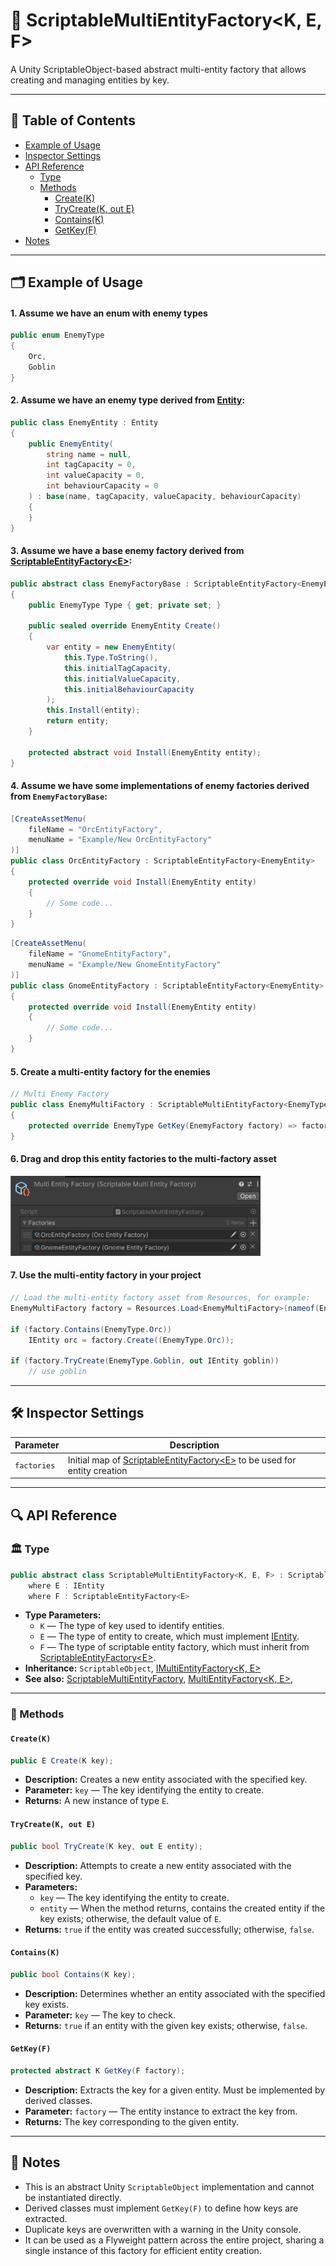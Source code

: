 # 🧩 ScriptableMultiEntityFactory<K, E, F>

A Unity ScriptableObject-based abstract multi-entity factory that allows creating and managing entities by key.

---

## 📑 Table of Contents

- [Example of Usage](#-example-of-usage)
- [Inspector Settings](#-inspector-settings)
- [API Reference](#-api-reference)
    - [Type](#-type)
    - [Methods](#-methods)
        - [Create(K)](#createk)
        - [TryCreate(K, out E)](#trycreatek-out-e)
        - [Contains(K)](#containsk)
        - [GetKey(F)](#getkeyf)
- [Notes](#-notes)

---

## 🗂 Example of Usage

#### 1. Assume we have an enum with enemy types

```csharp
public enum EnemyType 
{
    Orc,
    Goblin
}
```

#### 2. Assume we have an enemy type derived from [Entity](../Entities/Entity.md):

```csharp
public class EnemyEntity : Entity 
{
    public EnemyEntity(
        string name = null,
        int tagCapacity = 0,
        int valueCapacity = 0,
        int behaviourCapacity = 0
    ) : base(name, tagCapacity, valueCapacity, behaviourCapacity)
    {
    }
}
```

#### 3. Assume we have a base enemy factory derived from [ScriptableEntityFactory\<E>](ScriptableEntityFactory%601.md):

```csharp
public abstract class EnemyFactoryBase : ScriptableEntityFactory<EnemyEntity>
{
    public EnemyType Type { get; private set; } 
    
    public sealed override EnemyEntity Create()
    {
        var entity = new EnemyEntity(
            this.Type.ToString(),
            this.initialTagCapacity,
            this.initialValueCapacity,
            this.initialBehaviourCapacity
        );
        this.Install(entity);
        return entity;
    }

    protected abstract void Install(EnemyEntity entity);
}
```

#### 4. Assume we have some implementations of enemy factories derived from `EnemyFactoryBase`:

```csharp
[CreateAssetMenu(
    fileName = "OrcEntityFactory",
    menuName = "Example/New OrcEntityFactory"
)]
public class OrcEntityFactory : ScriptableEntityFactory<EnemyEntity>
{
    protected override void Install(EnemyEntity entity)
    {
        // Some code...
    }
}
```

```csharp
[CreateAssetMenu(
    fileName = "GnomeEntityFactory",
    menuName = "Example/New GnomeEntityFactory"
)]
public class GnomeEntityFactory : ScriptableEntityFactory<EnemyEntity>
{
    protected override void Install(EnemyEntity entity)
    {
        // Some code...
    }
}
```

#### 5. Create a multi-entity factory for the enemies

```csharp
// Multi Enemy Factory
public class EnemyMultiFactory : ScriptableMultiEntityFactory<EnemyType, EnemyEntity, EnemyFactoryBase>
{
    protected override EnemyType GetKey(EnemyFactory factory) => factory.Type;
}
```

#### 6. Drag and drop this entity factories to the multi-factory asset

<img width="400" height="" alt="Entity component" src="../../Images/ScriptableMultiEntityFactory%20(Full).png" />


#### 7. Use the multi-entity factory in your project

```csharp
// Load the multi-entity factory asset from Resources, for example:
EnemyMultiFactory factory = Resources.Load<EnemyMultiFactory>(nameof(EnemyMultiFactory));

if (factory.Contains(EnemyType.Orc))  
    IEntity orc = factory.Create((EnemyType.Orc));  

if (factory.TryCreate(EnemyType.Goblin, out IEntity goblin))  
    // use goblin
```

---

## 🛠 Inspector Settings

| Parameter   | Description                                                                |
|-------------|----------------------------------------------------------------------------|
| `factories` | Initial map of [ScriptableEntityFactory\<E>](ScriptableEntityFactory%601.md) to be used for entity creation |

---

## 🔍 API Reference

### 🏛️ Type <div id="-type"></div>

```csharp
public abstract class ScriptableMultiEntityFactory<K, E, F> : ScriptableObject, IMultiEntityFactory<K, E>
    where E : IEntity
    where F : ScriptableEntityFactory<E>
```

- **Type Parameters:**
    - `K` — The type of key used to identify entities.
    - `E` — The type of entity to create, which must implement [IEntity](../Entities/IEntity.md).
    - `F` — The type of scriptable entity factory, which must inherit
      from [ScriptableEntityFactory\<E>](ScriptableEntityFactory%601.md).
- **Inheritance:** `ScriptableObject`, [IMultiEntityFactory<K, E>](IMultiEntityFactory%601.md)
- **See also:** [ScriptableMultiEntityFactory](ScriptableMultiEntityFactory.md),
  [MultiEntityFactory<K, E>](MultiEntityFactory%601.md),

---

### 🏹 Methods

#### `Create(K)`

```csharp
public E Create(K key);
```

- **Description:** Creates a new entity associated with the specified key.
- **Parameter:** `key` — The key identifying the entity to create.
- **Returns:** A new instance of type `E`.

#### `TryCreate(K, out E)`

```csharp
public bool TryCreate(K key, out E entity);
```

- **Description:** Attempts to create a new entity associated with the specified key.
- **Parameters:**
    - `key` — The key identifying the entity to create.
    - `entity` — When the method returns, contains the created entity if the key exists; otherwise, the default value of
      `E`.
- **Returns:** `true` if the entity was created successfully; otherwise, `false`.

#### `Contains(K)`

```csharp
public bool Contains(K key);
```

- **Description:** Determines whether an entity associated with the specified key exists.
- **Parameter:** `key` — The key to check.
- **Returns:** `true` if an entity with the given key exists; otherwise, `false`.

#### `GetKey(F)`

```csharp
protected abstract K GetKey(F factory);
```

- **Description:** Extracts the key for a given entity. Must be implemented by derived classes.
- **Parameter:** `factory` — The entity instance to extract the key from.
- **Returns:** The key corresponding to the given entity.

---

## 📝 Notes

- This is an abstract Unity `ScriptableObject` implementation and cannot be instantiated directly.
- Derived classes must implement `GetKey(F)` to define how keys are extracted.
- Duplicate keys are overwritten with a warning in the Unity console.
- It can be used as a Flyweight pattern across the entire project, sharing a single instance of this factory for
  efficient entity creation.